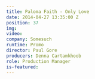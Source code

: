 ```yaml
---
title: Paloma Faith - Only Love
date: 2014-04-27 13:35:00 Z
position: 37
img: 
video: 
company: Somesuch
runtime: Promo
director: Paul Gore
producers: Denna Cartamkhoob
role: Production Manager
is-featured: 
---
```


